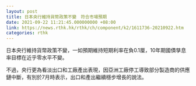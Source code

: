 ```yaml
---
layout: post
title: 日本央行維持貨幣政策不變　符合市場預期
date: 2021-09-22 11:21:45.000000000 +08:00
link: https://news.rthk.hk/rthk/ch/component/k2/1611736-20210922.htm
categories: rthk
---
```


日本央行維持貨幣政策不變，一如預期維持短期利率在負0.1厘，10年期國債孳息率目標在近乎零水平不變。

不過，央行更為看淡出口和工廠產出表現，因亞洲工廠停工導致部分製造商的供應鏈中斷，有別於7月時表示，出口和產出繼續穩步增長的說法。
